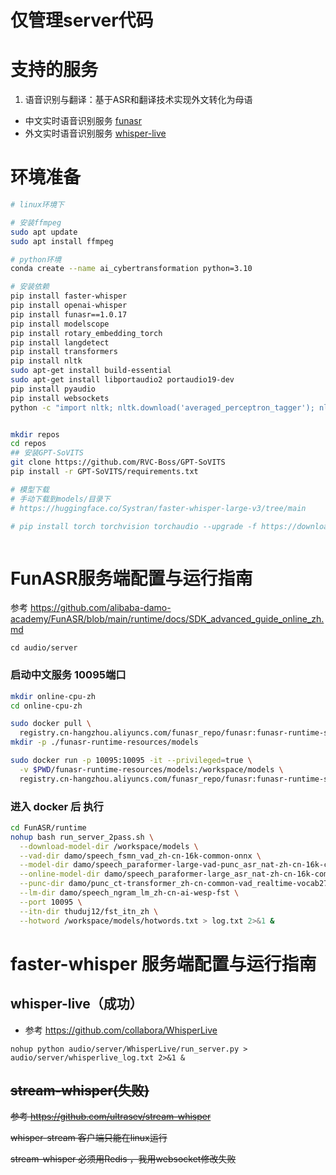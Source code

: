 # 仅管理server代码

# 支持的服务
1. 语音识别与翻译：基于ASR和翻译技术实现外文转化为母语

- 中文实时语音识别服务 [funasr](#funasr服务端)
- 外文实时语音识别服务 [whisper-live](#funasr服务端)




# 环境准备
```bash
# linux环境下

# 安装ffmpeg
sudo apt update
sudo apt install ffmpeg

# python环境
conda create --name ai_cybertransformation python=3.10

# 安装依赖
pip install faster-whisper
pip install openai-whisper
pip install funasr==1.0.17
pip install modelscope
pip install rotary_embedding_torch
pip install langdetect
pip install transformers
pip install nltk
sudo apt-get install build-essential
sudo apt-get install libportaudio2 portaudio19-dev
pip install pyaudio
pip install websockets
python -c "import nltk; nltk.download('averaged_perceptron_tagger'); nltk.download('cmudict')" # 可能要开代理


mkdir repos
cd repos
## 安装GPT-SoVITS
git clone https://github.com/RVC-Boss/GPT-SoVITS
pip install -r GPT-SoVITS/requirements.txt

# 模型下载
# 手动下载到models/目录下
# https://huggingface.co/Systran/faster-whisper-large-v3/tree/main

# pip install torch torchvision torchaudio --upgrade -f https://download.pytorch.org/whl/cu101/torch_stable.html



```




# <a id="funasr服务端"></a>FunASR服务端配置与运行指南

参考 
https://github.com/alibaba-damo-academy/FunASR/blob/main/runtime/docs/SDK_advanced_guide_online_zh.md

`cd audio/server`

### 启动中文服务 10095端口
```bash
mkdir online-cpu-zh
cd online-cpu-zh

sudo docker pull \
  registry.cn-hangzhou.aliyuncs.com/funasr_repo/funasr:funasr-runtime-sdk-online-cpu-0.1.9
mkdir -p ./funasr-runtime-resources/models

sudo docker run -p 10095:10095 -it --privileged=true \
  -v $PWD/funasr-runtime-resources/models:/workspace/models \
  registry.cn-hangzhou.aliyuncs.com/funasr_repo/funasr:funasr-runtime-sdk-online-cpu-0.1.9
```

### 进入 docker 后 执行
```bash
cd FunASR/runtime
nohup bash run_server_2pass.sh \
  --download-model-dir /workspace/models \
  --vad-dir damo/speech_fsmn_vad_zh-cn-16k-common-onnx \
  --model-dir damo/speech_paraformer-large-vad-punc_asr_nat-zh-cn-16k-common-vocab8404-onnx  \
  --online-model-dir damo/speech_paraformer-large_asr_nat-zh-cn-16k-common-vocab8404-online-onnx  \
  --punc-dir damo/punc_ct-transformer_zh-cn-common-vad_realtime-vocab272727-onnx \
  --lm-dir damo/speech_ngram_lm_zh-cn-ai-wesp-fst \
  --port 10095 \
  --itn-dir thuduj12/fst_itn_zh \
  --hotword /workspace/models/hotwords.txt > log.txt 2>&1 &
```



#  <a id="faster-whisper 服务端"></a>faster-whisper 服务端配置与运行指南

## whisper-live（成功）
- 参考 https://github.com/collabora/WhisperLive

`nohup python audio/server/WhisperLive/run_server.py > audio/server/whisperlive_log.txt 2>&1 &`

## ~~stream-whisper(失败)~~
~~参考 https://github.com/ultrasev/stream-whisper~~

~~whisper-stream 客户端只能在linux运行~~

~~stream-whisper 必须用Redis ，我用websocket修改失败~~


